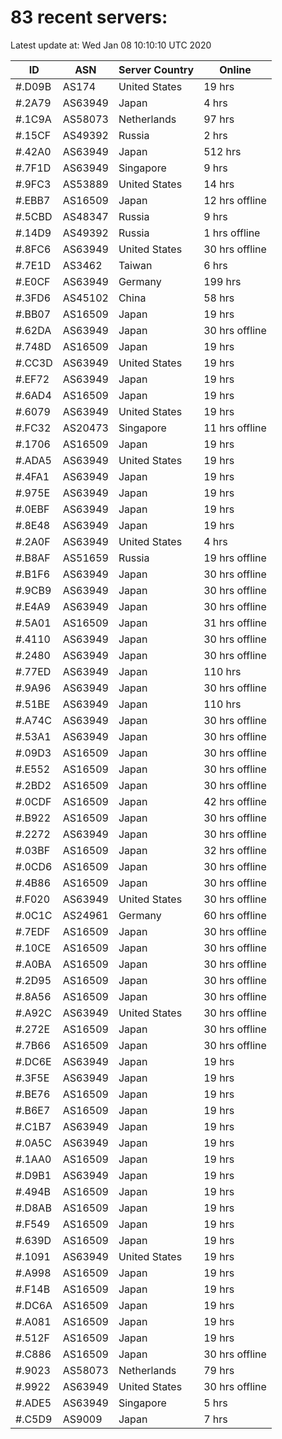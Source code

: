 # 83 recent servers:

Latest update at: Wed Jan 08 10:10:10 UTC 2020

| ID | ASN | Server Country | Online |
| -- | --- | -------------- | ------ |
| #.D09B | AS174 | United States | 19 hrs |
| #.2A79 | AS63949 | Japan | 4 hrs |
| #.1C9A | AS58073 | Netherlands | 97 hrs |
| #.15CF | AS49392 | Russia | 2 hrs |
| #.42A0 | AS63949 | Japan | 512 hrs |
| #.7F1D | AS63949 | Singapore | 9 hrs |
| #.9FC3 | AS53889 | United States | 14 hrs |
| #.EBB7 | AS16509 | Japan | 12 hrs offline |
| #.5CBD | AS48347 | Russia | 9 hrs |
| #.14D9 | AS49392 | Russia | 1 hrs offline |
| #.8FC6 | AS63949 | United States | 30 hrs offline |
| #.7E1D | AS3462 | Taiwan | 6 hrs |
| #.E0CF | AS63949 | Germany | 199 hrs |
| #.3FD6 | AS45102 | China | 58 hrs |
| #.BB07 | AS16509 | Japan | 19 hrs |
| #.62DA | AS63949 | Japan | 30 hrs offline |
| #.748D | AS16509 | Japan | 19 hrs |
| #.CC3D | AS63949 | United States | 19 hrs |
| #.EF72 | AS63949 | Japan | 19 hrs |
| #.6AD4 | AS16509 | Japan | 19 hrs |
| #.6079 | AS63949 | United States | 19 hrs |
| #.FC32 | AS20473 | Singapore | 11 hrs offline |
| #.1706 | AS16509 | Japan | 19 hrs |
| #.ADA5 | AS63949 | United States | 19 hrs |
| #.4FA1 | AS63949 | Japan | 19 hrs |
| #.975E | AS63949 | Japan | 19 hrs |
| #.0EBF | AS63949 | Japan | 19 hrs |
| #.8E48 | AS63949 | Japan | 19 hrs |
| #.2A0F | AS63949 | United States | 4 hrs |
| #.B8AF | AS51659 | Russia | 19 hrs offline |
| #.B1F6 | AS63949 | Japan | 30 hrs offline |
| #.9CB9 | AS63949 | Japan | 30 hrs offline |
| #.E4A9 | AS63949 | Japan | 30 hrs offline |
| #.5A01 | AS16509 | Japan | 31 hrs offline |
| #.4110 | AS63949 | Japan | 30 hrs offline |
| #.2480 | AS63949 | Japan | 30 hrs offline |
| #.77ED | AS63949 | Japan | 110 hrs |
| #.9A96 | AS63949 | Japan | 30 hrs offline |
| #.51BE | AS63949 | Japan | 110 hrs |
| #.A74C | AS63949 | Japan | 30 hrs offline |
| #.53A1 | AS63949 | Japan | 30 hrs offline |
| #.09D3 | AS16509 | Japan | 30 hrs offline |
| #.E552 | AS16509 | Japan | 30 hrs offline |
| #.2BD2 | AS16509 | Japan | 30 hrs offline |
| #.0CDF | AS16509 | Japan | 42 hrs offline |
| #.B922 | AS16509 | Japan | 30 hrs offline |
| #.2272 | AS63949 | Japan | 30 hrs offline |
| #.03BF | AS16509 | Japan | 32 hrs offline |
| #.0CD6 | AS16509 | Japan | 30 hrs offline |
| #.4B86 | AS16509 | Japan | 30 hrs offline |
| #.F020 | AS63949 | United States | 30 hrs offline |
| #.0C1C | AS24961 | Germany | 60 hrs offline |
| #.7EDF | AS16509 | Japan | 30 hrs offline |
| #.10CE | AS16509 | Japan | 30 hrs offline |
| #.A0BA | AS16509 | Japan | 30 hrs offline |
| #.2D95 | AS16509 | Japan | 30 hrs offline |
| #.8A56 | AS16509 | Japan | 30 hrs offline |
| #.A92C | AS63949 | United States | 30 hrs offline |
| #.272E | AS16509 | Japan | 30 hrs offline |
| #.7B66 | AS16509 | Japan | 30 hrs offline |
| #.DC6E | AS63949 | Japan | 19 hrs |
| #.3F5E | AS63949 | Japan | 19 hrs |
| #.BE76 | AS16509 | Japan | 19 hrs |
| #.B6E7 | AS16509 | Japan | 19 hrs |
| #.C1B7 | AS63949 | Japan | 19 hrs |
| #.0A5C | AS63949 | Japan | 19 hrs |
| #.1AA0 | AS16509 | Japan | 19 hrs |
| #.D9B1 | AS63949 | Japan | 19 hrs |
| #.494B | AS16509 | Japan | 19 hrs |
| #.D8AB | AS16509 | Japan | 19 hrs |
| #.F549 | AS16509 | Japan | 19 hrs |
| #.639D | AS16509 | Japan | 19 hrs |
| #.1091 | AS63949 | United States | 19 hrs |
| #.A998 | AS16509 | Japan | 19 hrs |
| #.F14B | AS16509 | Japan | 19 hrs |
| #.DC6A | AS16509 | Japan | 19 hrs |
| #.A081 | AS16509 | Japan | 19 hrs |
| #.512F | AS16509 | Japan | 19 hrs |
| #.C886 | AS16509 | Japan | 30 hrs offline |
| #.9023 | AS58073 | Netherlands | 79 hrs |
| #.9922 | AS63949 | United States | 30 hrs offline |
| #.ADE5 | AS63949 | Singapore | 5 hrs |
| #.C5D9 | AS9009 | Japan | 7 hrs |

